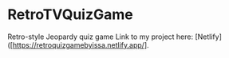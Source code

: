 # RetroTVQuizGame
Retro-style Jeopardy quiz game
Link to my project here: [Netlify]([https://retroquizgamebyissa.netlify.app/]. 
